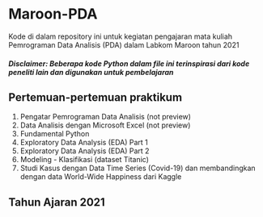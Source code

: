 # Maroon-PDA
Kode di dalam repository ini untuk kegiatan pengajaran mata kuliah Pemrograman Data Analisis (PDA) dalam Labkom Maroon tahun 2021

##### Disclaimer: Beberapa kode Python dalam file ini terinspirasi dari kode peneliti lain dan digunakan untuk pembelajaran

## Pertemuan-pertemuan praktikum
1. Pengatar Pemrograman Data Analisis (not preview)
2. Data Analisis dengan Microsoft Excel (not preview)
3. Fundamental Python
4. Exploratory Data Analysis (EDA) Part 1
5. Exploratory Data Analysis (EDA) Part 2
6. Modeling - Klasifikasi (dataset Titanic)
7. Studi Kasus dengan Data Time Series (Covid-19) dan membandingkan dengan data World-Wide Happiness dari Kaggle

## Tahun Ajaran 2021
